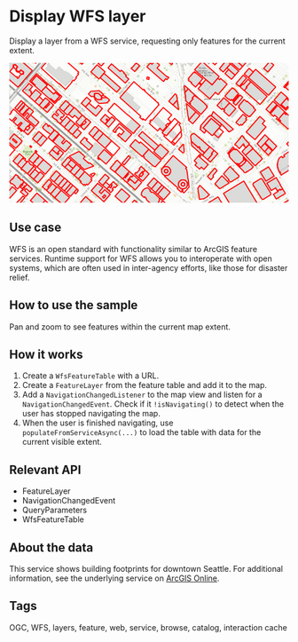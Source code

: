 <h1>Display WFS layer</h1>

<p>Display a layer from a WFS service, requesting only features for the current extent.</p>

<p><img src="DisplayWFSLayer.png"/></p>

<h2>Use case</h2>

<p>WFS is an open standard with functionality similar to ArcGIS feature
services. Runtime support for WFS allows you to interoperate with open
systems, which are often used in inter-agency efforts, like those for
disaster relief.</p>

<h2>How to use the sample</h2>

<p>Pan and zoom to see features within the current map extent.</p>

<h2>How it works</h2>

<ol>
<li>Create a <code>WfsFeatureTable</code> with a URL. </li>

<li>Create a <code>FeatureLayer</code> from the feature table and add it to the map.</li>

<li>Add a <code>NavigationChangedListener</code> to the map view and listen for a
<code>NavigationChangedEvent</code>. Check if it <code>!isNavigating()</code> to detect
when the user has stopped navigating the map.</li>

<li>When the user is finished navigating, use
<code>populateFromServiceAsync(...)</code> to load the table with data for the
current visible extent.</li>
</ol>

<h2>Relevant API</h2>

<ul>
<li>FeatureLayer</li>

<li>NavigationChangedEvent</li>

<li>QueryParameters</li>

<li>WfsFeatureTable</li>
</ul>

<h2>About the data</h2>

<p>This service shows building footprints for downtown Seattle. For
additional information, see the underlying service on
<a href="https://arcgisruntime.maps.arcgis.com/home/item.html?id=1b81d35c5b0942678140efc29bc25391">ArcGIS Online</a>.</p>

<h2>Tags</h2>

<p>OGC, WFS, layers,  feature, web, service, browse, catalog, interaction cache</p>